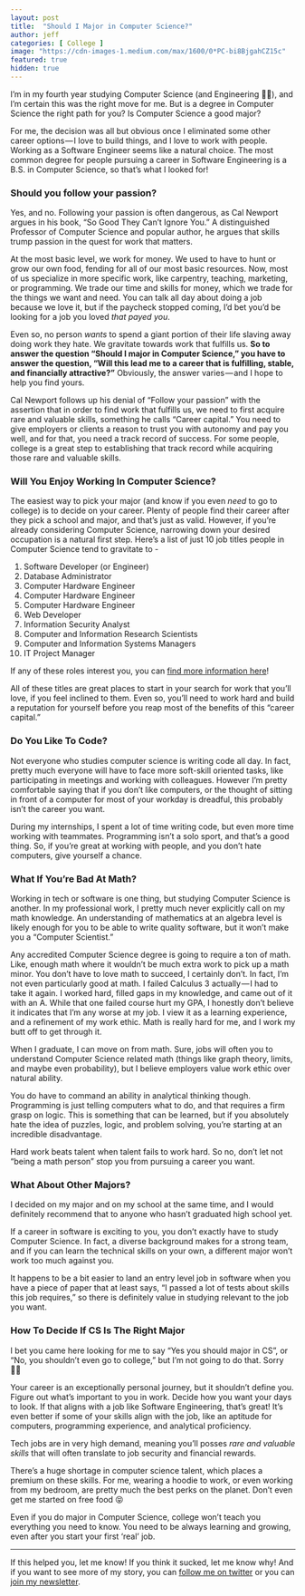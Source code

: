 ```yaml
---
layout: post
title:  "Should I Major in Computer Science?"
author: jeff
categories: [ College ]
image: "https://cdn-images-1.medium.com/max/1600/0*PC-bi8BjgahCZ15c"
featured: true
hidden: true
---
```




I’m in my fourth year studying Computer Science (and Engineering 🤷‍♂️), and I’m certain this was the right move for me. But is a degree in Computer Science the right path for you? Is Computer Science a good major?

For me, the decision was all but obvious once I eliminated some other career options — I love to build things, and I love to work with people. Working as a Software Engineer seems like a natural choice. The most common degree for people pursuing a career in Software Engineering is a B.S. in Computer Science, so that’s what I looked for!

### Should you follow your passion?

Yes, and no. Following your passion is often dangerous, as Cal Newport argues in his book, “So Good They Can’t Ignore You.” A distinguished Professor of Computer Science and popular author, he argues that skills trump passion in the quest for work that matters.

At the most basic level, we work for money. We used to have to hunt or grow our own food, fending for all of our most basic resources. Now, most of us specialize in more specific work, like carpentry, teaching, marketing, or programming. We trade our time and skills for money, which we trade for the things we want and need. You can talk all day about doing a job because we love it, but if the paycheck stopped coming, I’d bet you’d be looking for a job you loved _that payed you_.

Even so, no person _wants_ to spend a giant portion of their life slaving away doing work they hate. We gravitate towards work that fulfills us. **So to answer the question “Should I major in Computer Science,” you have to answer the question, “Will this lead me to a career that is fulfilling, stable, and financially attractive?”** Obviously, the answer varies — and I hope to help you find yours.

Cal Newport follows up his denial of “Follow your passion” with the assertion that in order to find work that fulfills us, we need to first acquire rare and valuable skills, something he calls “Career capital.” You need to give employers or clients a reason to trust you with autonomy and pay you well, and for that, you need a track record of success. For some people, college is a great step to establishing that track record while acquiring those rare and valuable skills.

### Will You Enjoy Working In Computer Science?

The easiest way to pick your major (and know if you even _need_ to go to college) is to decide on your career. Plenty of people find their career after they pick a school and major, and that’s just as valid. However, if you’re already considering Computer Science, narrowing down your desired occupation is a natural first step. Here’s a list of just 10 job titles people in Computer Science tend to gravitate to -

1.  Software Developer (or Engineer)
2.  Database Administrator
3.  Computer Hardware Engineer
4.  Computer Hardware Engineer
5.  Computer Hardware Engineer
6.  Web Developer
7.  Information Security Analyst
8.  Computer and Information Research Scientists
9.  Computer and Information Systems Managers
10.  IT Project Manager

If any of these roles interest you, you can [find more information here](https://www.thebalancecareers.com/top-jobs-for-computer-science-majors-2059634)!

All of these titles are great places to start in your search for work that you’ll love, if you feel inclined to them. Even so, you’ll need to work hard and build a reputation for yourself before you reap most of the benefits of this “career capital.”

### Do You Like To Code?

Not everyone who studies computer science is writing code all day. In fact, pretty much everyone will have to face more soft-skill oriented tasks, like participating in meetings and working with colleagues. However I’m pretty comfortable saying that if you don’t like computers, or the thought of sitting in front of a computer for most of your workday is dreadful, this probably isn’t the career you want.

During my internships, I spent a lot of time writing code, but even more time working with teammates. Programming isn’t a solo sport, and that’s a good thing. So, if you’re great at working with people, and you don’t hate computers, give yourself a chance.

### What If You’re Bad At Math?

Working in tech or software is one thing, but studying Computer Science is another. In my professional work, I pretty much never explicitly call on my math knowledge. An understanding of mathematics at an algebra level is likely enough for you to be able to write quality software, but it won’t make you a “Computer Scientist.”

Any accredited Computer Science degree is going to require a ton of math. Like, enough math where it wouldn’t be much extra work to pick up a math minor. You don’t have to love math to succeed, I certainly don’t. In fact, I’m not even particularly good at math. I failed Calculus 3 actually — I had to take it again. I worked hard, filled gaps in my knowledge, and came out of it with an A. While that one failed course hurt my GPA, I honestly don’t believe it indicates that I’m any worse at my job. I view it as a learning experience, and a refinement of my work ethic. Math is really hard for me, and I work my butt off to get through it.

When I graduate, I can move on from math. Sure, jobs will often you to understand Computer Science related math (things like graph theory, limits, and maybe even probability), but I believe employers value work ethic over natural ability.

You do have to command an ability in analytical thinking though. Programming is just telling computers what to do, and that requires a firm grasp on logic. This is something that can be learned, but if you absolutely hate the idea of puzzles, logic, and problem solving, you’re starting at an incredible disadvantage.

Hard work beats talent when talent fails to work hard. So no, don’t let not “being a math person” stop you from pursuing a career you want.

### What About Other Majors?

I decided on my major and on my school at the same time, and I would definitely recommend that to anyone who hasn’t graduated high school yet.

If a career in software is exciting to you, you don’t exactly have to study Computer Science. In fact, a diverse background makes for a strong team, and if you can learn the technical skills on your own, a different major won’t work too much against you.

It happens to be a bit easier to land an entry level job in software when you have a piece of paper that at least says, “I passed a lot of tests about skills this job requires,” so there is definitely value in studying relevant to the job you want.

### How To Decide If CS Is The Right Major

I bet you came here looking for me to say “Yes you should major in CS”, or “No, you shouldn’t even go to college,” but I’m not going to do that. Sorry 🤷‍♂️

Your career is an exceptionally personal journey, but it shouldn’t define you. Figure out what’s important to you in work. Decide how you want your days to look. If that aligns with a job like Software Engineering, that’s great! It’s even better if some of your skills align with the job, like an aptitude for computers, programming experience, and analytical proficiency.

Tech jobs are in very high demand, meaning you’ll posses _rare and valuable skills_ that will often translate to job security and financial rewards.

There’s a huge shortage in computer science talent, which places a premium on these skills. For me, wearing a hoodie to work, or even working from my bedroom, are pretty much the best perks on the planet. Don’t even get me started on free food 😝

Even if you do major in Computer Science, college won’t teach you everything you need to know. You need to be always learning and growing, even after you start your first ‘real’ job.

----------

If this helped you, let me know! If you think it sucked, let me know why! And if you want to see more of my story, you can [follow me on twitter](https://twitter.com/JeffMorhous) or you can [join my newsletter](https://www.getrevue.co/profile/jeffmorhous).
